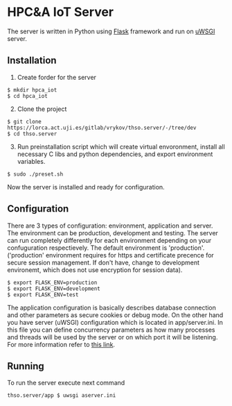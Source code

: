 # HPC&A IoT Server

The server is written in Python using [Flask][flask] framework and run on [uWSGI][uwsgi] server.
## Installation

1. Create forder for the server 
``` 
$ mkdir hpca_iot 
$ cd hpca_iot 
``` 
2. Clone the project 
``` 
$ git clone https://lorca.act.uji.es/gitlab/vrykov/thso.server/-/tree/dev 
$ cd thso.server 
```
3. Run preinstallation script which will create virtual envoronment, install all necessary C libs and python dependencies, and export environment variables. 
``` 
$ sudo ./preset.sh 
``` 

Now the server is installed and ready for configuration.

## Configuration

There are 3 types of configuration: environment, application and server. The environment can be production, 
development and testing. The server can run completely differently for each environment depending on your 
confuguration respectievely. The default environment is 'production'. ('production' environment requires for https and 
certificate precence for secure session management. If don't have, change to development environemt, which does not 
use encryption for session data). 
``` 
$ export FLASK_ENV=production 
$ export FLASK_ENV=development 
$ export FLASK_ENV=test 
``` 

The application configuration is basically describes database connection and other parameters as 
secure cookies or debug mode. On the other hand you have server (uWSGI) configuration which is located in 
app/server.ini. In this file you can define concurrency parameters as how many processes and threads will be used by 
the server or on which port it will be listening. For more information refer to [this link][uwsgiconf].

## Running

To run the server execute next command 
``` 
thso.server/app $ uwsgi aserver.ini 
``` 

[flask]: <https://flask.palletsprojects.com/en/1.1.x/> 
[uwsgi]: <https://uwsgi-docs.readthedocs.io/en/latest/> 
[uwsgiconf]: <https://uwsgi-docs.readthedocs.io/en/latest/Configuration.html>
